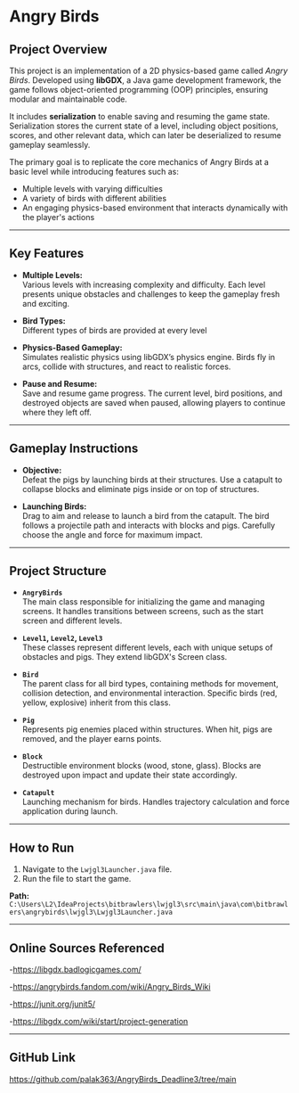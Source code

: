 # Angry Birds

## Project Overview
This project is an implementation of a 2D physics-based game called *Angry Birds*. Developed using **libGDX**, a Java game development framework, the game follows object-oriented programming (OOP) principles, ensuring modular and maintainable code.

It includes **serialization** to enable saving and resuming the game state. Serialization stores the current state of a level, including object positions, scores, and other relevant data, which can later be deserialized to resume gameplay seamlessly.

The primary goal is to replicate the core mechanics of Angry Birds at a basic level while introducing features such as:
- Multiple levels with varying difficulties
- A variety of birds with different abilities
- An engaging physics-based environment that interacts dynamically with the player's actions

---

## Key Features

- **Multiple Levels:**  
  Various levels with increasing complexity and difficulty. Each level presents unique obstacles and challenges to keep the gameplay fresh and exciting.

- **Bird Types:**  
  Different types of birds are provided at every level

- **Physics-Based Gameplay:**  
  Simulates realistic physics using libGDX’s physics engine. Birds fly in arcs, collide with structures, and react to realistic forces.

- **Pause and Resume:**  
  Save and resume game progress. The current level, bird positions, and destroyed objects are saved when paused, allowing players to continue where they left off.

---

## Gameplay Instructions

- **Objective:**  
  Defeat the pigs by launching birds at their structures. Use a catapult to collapse blocks and eliminate pigs inside or on top of structures.

- **Launching Birds:**  
  Drag to aim and release to launch a bird from the catapult. The bird follows a projectile path and interacts with blocks and pigs. Carefully choose the angle and force for maximum impact.

---

## Project Structure

- **`AngryBirds`**  
  The main class responsible for initializing the game and managing screens. It handles transitions between screens, such as the start screen and different levels.

- **`Level1`, `Level2`, `Level3`**  
  These classes represent different levels, each with unique setups of obstacles and pigs. They extend libGDX's Screen class.

- **`Bird`**  
  The parent class for all bird types, containing methods for movement, collision detection, and environmental interaction. Specific birds (red, yellow, explosive) inherit from this class.

- **`Pig`**  
  Represents pig enemies placed within structures. When hit, pigs are removed, and the player earns points.

- **`Block`**  
  Destructible environment blocks (wood, stone, glass). Blocks are destroyed upon impact and update their state accordingly.

- **`Catapult`**  
  Launching mechanism for birds. Handles trajectory calculation and force application during launch.

---

## How to Run

1. Navigate to the `Lwjgl3Launcher.java` file.
2. Run the file to start the game.

**Path:**  
`C:\Users\L2\IdeaProjects\bitbrawlers\lwjgl3\src\main\java\com\bitbrawlers\angrybirds\lwjgl3\Lwjgl3Launcher.java`

---

## Online Sources Referenced

-https://libgdx.badlogicgames.com/

-https://angrybirds.fandom.com/wiki/Angry_Birds_Wiki

-https://junit.org/junit5/

-https://libgdx.com/wiki/start/project-generation

---

## GitHub Link
https://github.com/palak363/AngryBirds_Deadline3/tree/main
